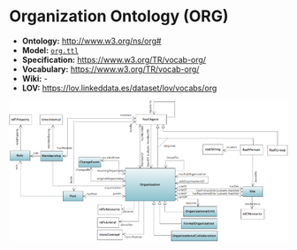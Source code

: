 # Organization Ontology (ORG)

- **Ontology:** http://www.w3.org/ns/org#
- **Model:** [`org.ttl`](org.ttl)
- **Specification:** https://www.w3.org/TR/vocab-org/
- **Vocabulary:** https://www.w3.org/TR/vocab-org/
- **Wiki:** -
- **LOV:** https://lov.linkeddata.es/dataset/lov/vocabs/org

![](images/org-ontology.edited.png)
